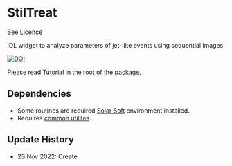# StilTreat

See [Licence](https://github.com/Alexey-Stupishin/StilTreat/blob/main/LICENSE)

IDL widget to analyze parameters of jet-like events using sequential images. 

[![DOI](https://zenodo.org/badge/doi/10.5281/zenodo.7362757.svg)](https://zenodo.org/record/7362757)

Please read [Tutorial](https://github.com/Alexey-Stupishin/StilTreat/blob/main/SlitTreat%20Tutorial.pdf) in the root of the package.

## Dependencies
* Some routines are required [Solar Soft](https://www.lmsal.com/solarsoft/ssw_packages_info.html) environment installed.
* Requires [common utilites](https://github.com/Alexey-Stupishin/AS-IDL-Library).

## Update History
* 23 Nov 2022: Create